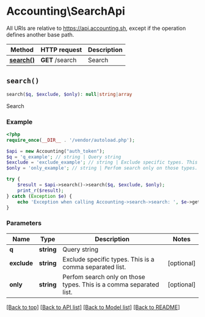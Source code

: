 # Accounting\SearchApi

All URIs are relative to https://api.accounting.sh, except if the operation defines another base path.

| Method | HTTP request | Description |
| ------------- | ------------- | ------------- |
| [**search()**](SearchApi.md#search) | **GET** /search | Search |


## `search()`

```php
search($q, $exclude, $only): null|string|array
```

Search

### Example

```php
<?php
require_once(__DIR__ . '/vendor/autoload.php');

$api = new Accounting("auth_token");
$q = 'q_example'; // string | Query string
$exclude = 'exclude_example'; // string | Exclude specific types. This is a comma separated list.
$only = 'only_example'; // string | Perfom search only on those types. This is a comma separated list.

try {
    $result = $api->search()->search($q, $exclude, $only);
    print_r($result);
} catch (Exception $e) {
    echo 'Exception when calling Accounting->search->search: ', $e->getMessage(), PHP_EOL;
}

```

### Parameters

| Name | Type | Description  | Notes |
| ------------- | ------------- | ------------- | ------------- |
| **q** | **string**| Query string | |
| **exclude** | **string**| Exclude specific types. This is a comma separated list. | [optional] |
| **only** | **string**| Perfom search only on those types. This is a comma separated list. | [optional] |

[[Back to top]](#) [[Back to API list]](../../README.md#endpoints)
[[Back to Model list]](../../README.md#models)
[[Back to README]](../../README.md)
